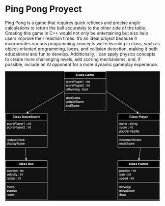 # Ping Pong Proyect
Ping Pong is a game that requires quick reflexes and precise angle calculations to return the ball accurately to the other side of the table. Creating this game in C++ would not only be entertaining but also help users improve their reaction times. It’s an ideal project because it incorporates various programming concepts we’re learning in class, such as object-oriented programming, loops, and collision detection, making it both educational and fun to develop. Additionally, I can apply physics concepts to create more challenging levels, add scoring mechanisms, and, if possible, include an AI opponent for a more dynamic gameplay experience.






![Diagrama de classes](pingpong.drawio.png)
